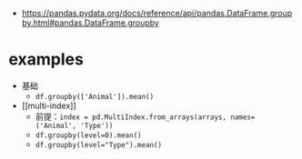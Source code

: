 - https://pandas.pydata.org/docs/reference/api/pandas.DataFrame.groupby.html#pandas.DataFrame.groupby
# examples
- 基础
  - `df.groupby(['Animal']).mean()`
- [[multi-index]]
  - 前提：`index = pd.MultiIndex.from_arrays(arrays, names=('Animal', 'Type'))`
  - `df.groupby(level=0).mean()`
  - `df.groupby(level="Type").mean()`